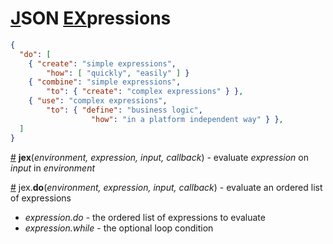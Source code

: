 # [J](#json)SON [EX](#expressions)pressions

```json
{
  "do": [
    { "create": "simple expressions",
        "how": [ "quickly", "easily" ] }
    { "combine": "simple expressions",
        "to": { "create": "complex expressions" } },
    { "use": "complex expressions",
        "to": { "define": "business logic",
                  "how": "in a platform independent way" } },
  ]
}
```

[#](#) **jex**(*environment, expression, input, callback*) - evaluate *expression* on *input* in *environment*

[#](#) jex.**do**(*environment, expression, input, callback*) - evaluate an ordered list of expressions

* *expression.do* - the ordered list of expressions to evaluate
* *expression.while* - the optional loop condition
